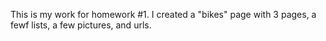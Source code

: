 This is my work for homework #1. I created a "bikes" page with 3 pages, a fewf lists, a few pictures, and urls. 